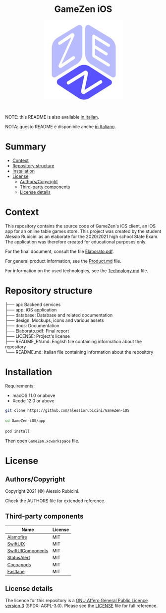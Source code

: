 <h1 align="center">GameZen iOS</h1>

<div align="center" style="padding-top: 5x; padding-bottom: 30px;">
	<img width="256" height="256" src=".github/logo.png">
</div>

NOTE: this README is also available [in Italian](README.md).

NOTA: questo README è disponibile anche [in Italiano](README.md).

# Summary

- [Context](#context)
- [Repository structure](#repository-structure)
- [Installation](#installation)
- [License](#license)
	- [Authors/Copyright](#authors/copyright)
	- [Third-party components](#third-party-components)
	- [License details](#license-details) 


# Context
This repository contains the source code of GameZen's iOS client, an iOS app for an online table games store. This project was created by the student Alessio Rubicini as an elaborate for the 2020/2021 high school State Exam. The application was therefore created for educational purposes only.

For the final document, consult the file [Elaborato.pdf](./Elaborato.pdf).

For general product information, see the [Product.md](docs/Product.md) file.

For information on the used technologies, see the [Technology.md](docs/Technology.md) file.

# Repository structure


├── api:                 Backend services<br>
├── app:                 iOS application<br>
├── database:            Database and related documentation<br>
├── design:              Mockups, icons and various assets<br>
├── docs:                Documentation<br>
├── Elaborato.pdf:       Final report<br>
├── LICENSE:             Project's license<br>
├── README_EN.md:        English file containing information about the repository<br>
└── README.md:           Italian file containing information about the repository

# Installation

Requirements:
- macOS 11.0 or above
- Xcode 12.0 or above

```bash
git clone https://github.com/alessiorubicini/GameZen-iOS

cd GameZen-iOS/app

pod install
```

Then open `GameZen.xcworkspace` file.

# License

## Authors/Copyright

Copyright 2021 (©) Alessio Rubicini.

Check the AUTHORS file for extended reference.


## Third-party components

| Name                                                        | License                   |
| ----------------------------------------------------------- | ------------------------- |
| [Alamofire](https://github.com/Alamofire/Alamofire)         | MIT                       |
| [SwiftUIX](https://github.com/SwiftUIX/SwiftUIX)			  | MIT                       |
| [SwiftUIComponents](https://github.com/alessiorubicini/SwiftUI-Components)                                    | MIT |
| [StatusAlert](https://github.com/LowKostKustomz/StatusAlert)			  | MIT                       |
| [Cocoapods](https://cocoapods.org/)                         | MIT                       |
| [Fastlane](https://fastlane.tools)                         | MIT                       |


## License details

The licence for this repository is a [GNU Affero General Public Licence version 3](https://www.gnu.org/licenses/agpl-3.0.html) (SPDX: AGPL-3.0). Please see the [LICENSE](LICENSE) file for full reference.